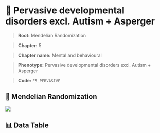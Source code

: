 # 🧪 Pervasive developmental disorders excl. Autism + Asperger

> **Root:** Mendelian Randomization

> **Chapter:** 5  

> **Chapter name:** Mental and behavioural

> **Phenotype:** Pervasive developmental disorders excl. Autism + Asperger  

> **Code:** `F5_PERVASIVE`

## 🧬 Mendelian Randomization  

<img src="/MR/Figures/Forward/F5_PERVASIVE.png"/>

## 📊 Data Table

<CsvTableMRF src="/MR_Data/Forward/F5_PERVASIVE.csv"/>
